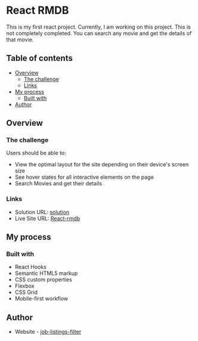 # React RMDB

This is my first react project. Currently, I am working on this project. This is not completely completed. You can search any movie and get the details of that movie.

## Table of contents

- [Overview](#overview)
  - [The challenge](#the-challenge)
  - [Links](#links)
- [My process](#my-process)
  - [Built with](#built-with)
- [Author](#author)


## Overview

### The challenge

Users should be able to:

- View the optimal layout for the site depending on their device's screen size
- See hover states for all interactive elements on the page
- Search Movies and get their details

### Links

- Solution URL: [solution](https://github.com/Japjotsingh02/React-Movie)
- Live Site URL: [React-rmdb](https://react-movie-rmdb.netlify.app/)

## My process

### Built with

- React Hooks
- Semantic HTML5 markup
- CSS custom properties
- Flexbox
- CSS Grid
- Mobile-first workflow

## Author

- Website - [job-listings-filter](https://react-movie-rmdb.netlify.app/)

